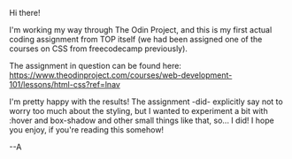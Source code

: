 Hi there!

I'm working my way through The Odin Project, and this is my first actual coding assignment from TOP itself (we had been assigned one of the courses on CSS from freecodecamp previously).

The assignment in question can be found here: https://www.theodinproject.com/courses/web-development-101/lessons/html-css?ref=lnav

I'm pretty happy with the results! The assignment -did- explicitly say not to worry too much about the styling, but I wanted to experiment a bit with :hover and box-shadow and other small things like that, so... I did! I hope you enjoy, if you're reading this somehow!

--A
